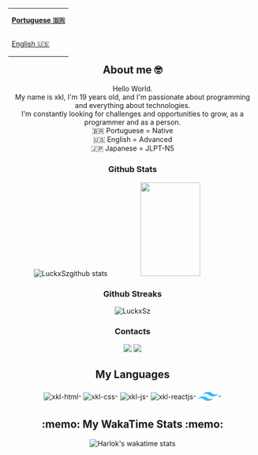 <div align="center"> 
  
  <table align="right">
  <tr>
    <td height="43px">
      <b>
        <a href="README.md">Portuguese 🇧🇷</a>
      </b>
    </td>
  </tr>
  <tr>
    <td height="43px">
      <a href="readme-en.md">English 🇺🇸</a>
    </td>
  </tr>
</table>
  <h2> About me 🤓 </h2>
  
 Hello World. <br> My name is xkl, I'm 19 years old, and I'm passionate about programming and everything about technologies. <br>
  I'm constantly looking for challenges and opportunities to grow, as a programmer and as a person. <br>
    🇧🇷 Portuguese = Native <br> 🇺🇸 English = Advanced <br >🇯🇵 Japanese = JLPT-N5 <br>

</div>
<h3 align="center"> Github Stats  </h3>  
<div align="center">  
  <img width="49%" height="190px" src="https://github-readme-stats.vercel.app/api?username=LuckxSz&show_icons=true&icon_color=bd93f9&hide_border=true&text_color=50fa7b&ring_color=50fa7b&title_color=e971b7&bg_color=00000000" alt="LuckxSzgithub stats" />
 
 <img width="49%" height="190px" src="https://github-readme-stats.vercel.app/api/top-langs/?username=LuckxSz&layout=compact&hide_border=true&title_color=e971b7&text_color=50fa7b&bg_color=00000000"/>
</div>
 
 <h3 align="center"> Github Streaks   </h3>
 
<p align="center"><img src="https://github-readme-streak-stats.herokuapp.com?user=LuckxSz&theme=jolly&hide_border=true&border_radius=&date_format=j%20M%5B%20Y%5D&background=00000000&stroke=00000000&dates=BD93F9&ring=50fa7b&fire=50fa7b&currStreakNum=50fa7b&sideNums=50fa7b&currStreakLabel=e971b7&sideLabels=e971b7" alt="LuckxSz"/></p>  


 <div>  
   <h3 align="center"> Contacts </h3> 
</div>
  
<div align="center">  
  <a href = "https://wa.me/5522974055341" target="_blank"><img src="https://img.shields.io/badge/WhatsApp-25D366?style=for-the-badge&logo=whatsapp&logoColor=white" target="_blank"></a>
  <a href="https://www.linkedin.com/in/jos%C3%A9-lucas-souza-b61874218/" target="_blank"><img src="https://img.shields.io/badge/-LinkedIn-%230077B5?style=for-the-badge&logo=linkedin&logoColor=white" target="_blank"></a>
</div>

<div align="center">


<h2 align="center"> My Languages  </h2>

 <img align="center" alt="xkl-html" height="30" width="40" src="https://cdn.jsdelivr.net/gh/devicons/devicon/icons/html5/html5-original.svg">-
  <img align="center" alt="xkl-css" height="30" width="40" src="https://cdn.jsdelivr.net/gh/devicons/devicon/icons/css3/css3-original.svg">-
  <img align="center" alt="xkl-js" height="30" width="40" src="https://cdn.jsdelivr.net/gh/devicons/devicon/icons/javascript/javascript-original.svg">-
    <img align="center" alt="xkl-reactjs" height="30" width="40" src="https://cdn.jsdelivr.net/gh/devicons/devicon/icons/react/react-original.svg">-
    <img align="center" alt="xkl-tailwind" height="30" width="40" src="https://github.com/devicons/devicon/blob/v2.15.1/icons/tailwindcss/tailwindcss-plain.svg">-
 


<h2 align = "center" > :memo: My WakaTime Stats :memo: </h2>

![Harlok's wakatime stats](https://github-readme-stats.vercel.app/api/wakatime?username=LuckxSz)


</div>

